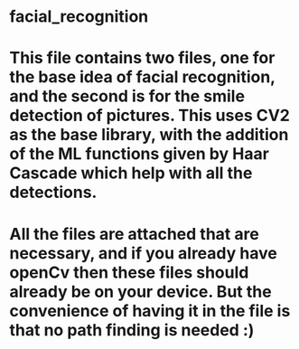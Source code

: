 # facial_recognition

# This file contains two files, one for the base idea of facial recognition, and the second is for the smile detection of pictures. This uses CV2 as the base library, with the addition of the ML functions given by Haar Cascade which help with all the detections.

# All the files are attached that are necessary, and if you already have openCv then these files should already be on your device. But the convenience of having it in the file is that no path finding is needed :)

